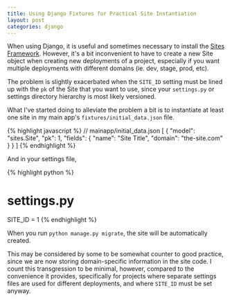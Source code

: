 ```yaml
---
title: Using Django Fixtures for Practical Site Instantiation
layout: post
categories: django
---
```


When using Django, it is useful and sometimes necessary to install the [Sites Framework](https://docs.djangoproject.com/en/1.7/ref/contrib/sites/). However, it's a bit inconvenient to have to create a new Site object when creating new deployments of a project, especially if you want multiple deployments with different domains (ie. dev, stage, prod, etc).

The problem is slightly exacerbated when the `SITE_ID` setting must be lined up with the `pk` of the Site that you want to use, since your `settings.py` or settings directory hierarchy is most likely versioned.

What I've started doing to alleviate the problem a bit is to instantiate at least one site in my main app's `fixtures/initial_data.json` file.

{% highlight javascript %}
// mainapp/initial_data.json
[
    {
        "model": "sites.Site",
        "pk": 1,
        "fields": {
            "name": "Site Title",
            "domain": "the-site.com"
        }
    }
]
{% endhighlight %}

And in your settings file,

{% highlight python %}
# settings.py
SITE_ID = 1
{% endhighlight %}

When you run `python manage.py migrate`, the site will be automatically created.

This may be considered by some to be somewhat counter to good practice, since we are now storing domain-specific information in the site code. I count this transgression to be minimal, however, compared to the convenience it provides, specifically for projects where separate settings files are used for different deployments, and where `SITE_ID` must be set anyway.
